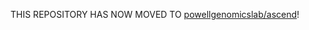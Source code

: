 THIS REPOSITORY HAS NOW MOVED TO [powellgenomicslab/ascend](https://github.com/powellgenomicslab/ascend)!
